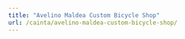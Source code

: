 ```yaml
---
title: "Avelino Maldea Custom Bicycle Shop"
url: /cainta/avelino-maldea-custom-bicycle-shop/
---
```

